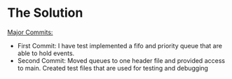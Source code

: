 # The Solution

<ins>Major Commits:</ins>

- First Commit: I have test implemented a fifo and priority queue that are able to hold events.
- Second Commit: Moved queues to one header file and provided access to main. Created test files that are used for testing and debugging
